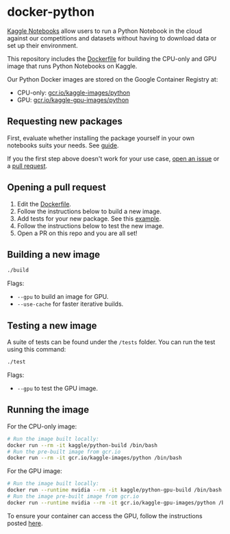 # docker-python

[Kaggle Notebooks](https://www.kaggle.com/notebooks) allow users to run a Python Notebook in the cloud against our competitions and datasets without having to download data or set up their environment.

This repository includes the [Dockerfile](Dockerfile.tmpl) for building the CPU-only and GPU image that runs Python Notebooks on Kaggle.

Our Python Docker images are stored on the Google Container Registry at:

* CPU-only: [gcr.io/kaggle-images/python](https://gcr.io/kaggle-images/python)
* GPU: [gcr.io/kaggle-gpu-images/python](https://gcr.io/kaggle-gpu-images/python)

## Requesting new packages

First, evaluate whether installing the package yourself in your own notebooks suits your needs. See [guide](https://github.com/Kaggle/docker-python/wiki/Missing-Packages).

If you the first step above doesn't work for your use case, [open an issue](https://github.com/Kaggle/docker-python/issues/new) or a [pull request](https://github.com/Kaggle/docker-python/pulls).

## Opening a pull request

1. Edit the [Dockerfile](Dockerfile.tmpl).
1. Follow the instructions below to build a new image.
1. Add tests for your new package. See this [example](https://github.com/Kaggle/docker-python/blob/main/tests/test_fastai.py).
1. Follow the instructions below to test the new image.
1. Open a PR on this repo and you are all set!

## Building a new image

```sh
./build
```

Flags:

* `--gpu` to build an image for GPU.
* `--use-cache` for faster iterative builds.

## Testing a new image

A suite of tests can be found under the `/tests` folder. You can run the test using this command:

```sh
./test
```

Flags:

* `--gpu` to test the GPU image.

## Running the image

For the CPU-only image:

```sh
# Run the image built locally:
docker run --rm -it kaggle/python-build /bin/bash
# Run the pre-built image from gcr.io
docker run --rm -it gcr.io/kaggle-images/python /bin/bash
```

For the GPU image:

```sh
# Run the image built locally:
docker run --runtime nvidia --rm -it kaggle/python-gpu-build /bin/bash
# Run the image pre-built image from gcr.io
docker run --runtime nvidia --rm -it gcr.io/kaggle-gpu-images/python /bin/bash
```

To ensure your container can access the GPU, follow the instructions posted [here](https://github.com/Kaggle/docker-python/issues/361#issuecomment-448093930).

